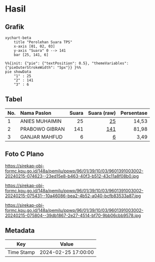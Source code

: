 # Hasil

## Grafik

```mermaid
xychart-beta
    title "Perolehan Suara TPS"
    x-axis [01, 02, 03]
    y-axis "Suara" 0 --> 141
    bar [25, 141, 6]
```

```mermaid
%%{init: {"pie": {"textPosition": 0.5}, "themeVariables": {"pieOuterStrokeWidth": "5px"}} }%%
pie showData
    "1" : 25
    "2" : 141
    "3" : 6
```

## Tabel

| No. | Nama Paslon    | Suara | Suara (raw) | Persentase |
|:--- |:-------------- | -----:| -----------:| ----------:|
| 1   | ANIES MUHAIMIN | 25    | [25][p-1]   | 14,53      |
| 2   | PRABOWO GIBRAN | 141   | [141][p-2]  | 81,98      |
| 3   | GANJAR MAHFUD  | 6     | [6][p-3]    | 3,49       |


[p-1]: https://github.com/gigit-pemilu/pemilu-2024-96-papua-barat-daya/blob/main/pilpres/hitung-suara/sub/96-papua-barat-daya/sub/01-sorong/sub/39-mariat/sub/1003-klasuluk/sub/002-tps/sub/paslon-1.txt
[p-2]: https://github.com/gigit-pemilu/pemilu-2024-96-papua-barat-daya/blob/main/pilpres/hitung-suara/sub/96-papua-barat-daya/sub/01-sorong/sub/39-mariat/sub/1003-klasuluk/sub/002-tps/sub/paslon-2.txt
[p-3]: https://github.com/gigit-pemilu/pemilu-2024-96-papua-barat-daya/blob/main/pilpres/hitung-suara/sub/96-papua-barat-daya/sub/01-sorong/sub/39-mariat/sub/1003-klasuluk/sub/002-tps/sub/paslon-3.txt

## Foto C Plano

https://sirekap-obj-formc.kpu.go.id/148a/pemilu/ppwp/96/01/39/10/03/9601391003002-20240215-074623--23ed15e8-b463-40f3-b512-43c11a8f08b0.jpg

https://sirekap-obj-formc.kpu.go.id/148a/pemilu/ppwp/96/01/39/10/03/9601391003002-20240215-075431--10a46086-bea2-4b52-a040-bcfb83533a87.jpg

https://sirekap-obj-formc.kpu.go.id/148a/pemilu/ppwp/96/01/39/10/03/9601391003002-20240215-075804--39db1867-2e27-4514-bf70-9bb06cbb9578.jpg


## Metadata

| Key        | Value               |
| ---------- | ------------------- |
| Time Stamp | 2024-02-25 17:00:00 |



